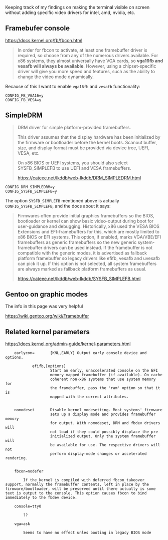 Keeping track of my findings on making the terminal visible on screen without adding specific video drivers for intel, amd, nvidia, etc.


## Framebufer console

https://docs.kernel.org/fb/fbcon.html


> In order for fbcon to activate, at least one framebuffer driver is required, so choose from any of the numerous drivers available. For x86 systems, they almost universally have VGA cards, so **vga16fb and vesafb will always be available**. However, using a chipset-specific driver will give you more speed and features, such as the ability to change the video mode dynamically.

Because of this I want to enable `vga16fb` and `vesafb` functionality:

```
CONFIG_FB_VGA16=y
CONFIG_FB_VESA=y
```

## SimpleDRM


> DRM driver for simple platform-provided framebuffers.
>
> This driver assumes that the display hardware has been initialized by the firmware or bootloader before the kernel boots. Scanout buffer, size, and display format must be provided via device tree, UEFI, VESA, etc.
>
> On x86 BIOS or UEFI systems, you should also select SYSFB_SIMPLEFB to use UEFI and VESA framebuffers.
>
> https://cateee.net/lkddb/web-lkddb/DRM_SIMPLEDRM.html

```
CONFIG_DRM_SIMPLEDRM=y
CONFIG_SYSFB_SIMPLEFB=y
```

The option `SYSFB_SIMPLEFB` mentioned above is actually `CONFIG_SYSFB_SIMPLEFB`, and the docs about it says:

> Firmwares often provide initial graphics framebuffers so the BIOS, bootloader or kernel can show basic video-output during boot for user-guidance and debugging. Historically, x86 used the VESA BIOS Extensions and EFI-framebuffers for this, which are mostly limited to x86 BIOS or EFI systems. This option, if enabled, marks VGA/VBE/EFI framebuffers as generic framebuffers so the new generic system-framebuffer drivers can be used instead. If the framebuffer is not compatible with the generic modes, it is advertised as fallback platform framebuffer so legacy drivers like efifb, vesafb and uvesafb can pick it up. If this option is not selected, all system framebuffers are always marked as fallback platform framebuffers as usual.
>
> https://cateee.net/lkddb/web-lkddb/SYSFB_SIMPLEFB.html


## Gentoo on graphic modes

The info in this page was very helpful

https://wiki.gentoo.org/wiki/Framebuffer


## Related kernel parameters

https://docs.kernel.org/admin-guide/kernel-parameters.html


        earlycon=       [KNL,EARLY] Output early console device and options.

                efifb,[options]
                        Start an early, unaccelerated console on the EFI
                        memory mapped framebuffer (if available). On cache
                        coherent non-x86 systems that use system memory for
                        the framebuffer, pass the 'ram' option so that it is
                        mapped with the correct attributes.


        nomodeset       Disable kernel modesetting. Most systems' firmware
                        sets up a display mode and provides framebuffer memory
                        for output. With nomodeset, DRM and fbdev drivers will
                        not load if they could possibly displace the pre-
                        initialized output. Only the system framebuffer will
                        be available for use. The respective drivers will not
                        perform display-mode changes or accelerated rendering.


        fbcon=nodefer

            If the kernel is compiled with deferred fbcon takeover support, normally the framebuffer contents, left in place by the firmware/bootloader, will be preserved until there actually is some text is output to the console. This option causes fbcon to bind immediately to the fbdev device.

        console=tty0

            ??

        vga=ask

            Seems to have no effect unles booting in legacy BIOS mode




